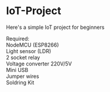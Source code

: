 # IoT-Project
Here's a simple IoT project for beginners

Required:<br />
NodeMCU (ESP8266)<br />
Light sensor (LDR)<br />
2 socket relay<br />
Voltage converter 220V/5V<br />
Mini USB<br />
Jumper wires<br />
Soldring Kit<br />
